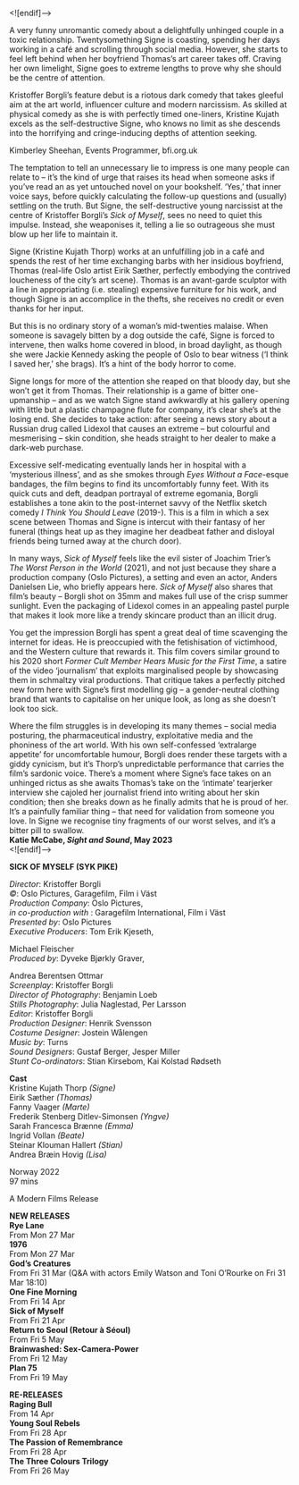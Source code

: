 <![endif]-->

A very funny unromantic comedy about a delightfully unhinged couple in a toxic relationship. Twentysomething Signe is coasting, spending her days working in a café and scrolling through social media. However, she starts to feel left behind when her boyfriend Thomas’s art career takes off. Craving her own limelight, Signe goes to extreme lengths to prove why she should be the centre of attention.

Kristoffer Borgli’s feature debut is a riotous dark comedy that takes gleeful aim at the art world, influencer culture and modern narcissism. As skilled at physical comedy as she is with perfectly timed one-liners, Kristine Kujath excels as the self-destructive Signe, who knows no limit as she descends into the horrifying and cringe-inducing depths of attention seeking.

Kimberley Sheehan, Events Programmer, bfi.org.uk

The temptation to tell an unnecessary lie to impress is one many people can relate to – it’s the kind of urge that raises its head when someone asks if you’ve read an as yet untouched novel on your bookshelf. ‘Yes,’ that inner voice says, before quickly calculating the follow-up questions and (usually) settling on the truth. But Signe, the self-destructive young narcissist at the centre of Kristoffer Borgli’s _Sick of Myself_, sees no need to quiet this impulse. Instead, she weaponises it, telling a lie so outrageous she must blow up her life to maintain it.

Signe (Kristine Kujath Thorp) works at an unfulfilling job in a café and spends the rest of her time exchanging barbs with her insidious boyfriend, Thomas (real-life Oslo artist Eirik Sæther, perfectly embodying the contrived loucheness of the city’s art scene). Thomas is an avant-garde sculptor with a line in appropriating (i.e. stealing) expensive furniture for his work, and though Signe is an accomplice in the thefts, she receives no credit or even thanks for her input.

But this is no ordinary story of a woman’s mid-twenties malaise. When someone is savagely bitten by a dog outside the café, Signe is forced to intervene, then walks home covered in blood, in broad daylight, as though she were Jackie Kennedy asking the people of Oslo to bear witness (‘I think I saved her,’ she brags). It’s a hint of the body horror to come.

Signe longs for more of the attention she reaped on that bloody day, but she won’t get it from Thomas. Their relationship is a game of bitter one-upmanship – and as we watch Signe stand awkwardly at his gallery opening with little but a plastic champagne flute for company, it’s clear she’s at the losing end. She decides to take action: after seeing a news story about a Russian drug called Lidexol that causes an extreme – but colourful and mesmerising – skin condition, she heads straight to her dealer to make a dark-web purchase.

Excessive self-medicating eventually lands her in hospital with a ‘mysterious illness’, and as she smokes through _Eyes Without a Face_-esque bandages, the film begins to find its uncomfortably funny feet. With its quick cuts and deft, deadpan portrayal of extreme egomania, Borgli establishes a tone akin to the post-internet savvy of the Netflix sketch comedy _I Think You Should Leave_ (2019-). This is a film in which a sex scene between Thomas and Signe is intercut with their fantasy of her funeral (things heat up as they imagine her deadbeat father and disloyal friends being turned away at the church door).

In many ways, _Sick of Myself_ feels like the evil sister of Joachim Trier’s  
_The Worst Person in the World_ (2021), and not just because they share a production company (Oslo Pictures), a setting and even an actor, Anders Danielsen Lie, who briefly appears here. _Sick of Myself_ also shares that film’s beauty – Borgli shot on 35mm and makes full use of the crisp summer sunlight. Even the packaging of Lidexol comes in an appealing pastel purple that makes it look more like a trendy skincare product than an illicit drug.

You get the impression Borgli has spent a great deal of time scavenging the internet for ideas. He is preoccupied with the fetishisation of victimhood, and the Western culture that rewards it. This film covers similar ground to his 2020 short _Former Cult Member Hears Music for the First Time_, a satire of the video ‘journalism’ that exploits marginalised people by showcasing them in schmaltzy viral productions. That critique takes a perfectly pitched new form here with Signe’s first modelling gig – a gender-neutral clothing brand that wants to capitalise on her unique look, as long as she doesn’t look too sick.

Where the film struggles is in developing its many themes – social media posturing, the pharmaceutical industry, exploitative media and the phoniness of the art world. With his own self-confessed ‘extralarge appetite’ for uncomfortable humour, Borgli does render these targets with a giddy cynicism, but it’s Thorp’s unpredictable performance that carries the film’s sardonic voice. There’s a moment where Signe’s face takes on an unhinged rictus as she awaits Thomas’s take on the ‘intimate’ tearjerker interview she cajoled her journalist friend into writing about her skin condition; then she breaks down as he finally admits that he is proud of her. It’s a painfully familiar thing – that need for validation from someone you love. In Signe we recognise tiny fragments of our worst selves, and it’s a bitter pill to swallow.  
**Katie McCabe, _Sight and Sound_, May 2023**
<br>
<![endif]-->

**SICK OF MYSELF (SYK PIKE)**

_Director_: Kristoffer Borgli  
_©_: Oslo Pictures, Garagefilm, Film i Väst  
_Production Company_: Oslo Pictures,  
_in co-production with_ : Garagefilm International, Film i Väst  
_Presented by_: Oslo Pictures  
_Executive Producers_: Tom Erik Kjeseth,

Michael Fleischer  
_Produced by_: Dyveke Bjørkly Graver,

Andrea Berentsen Ottmar  
_Screenplay_: Kristoffer Borgli  
_Director of Photography_: Benjamin Loeb  
_Stills Photography_: Julia Naglestad, Per Larsson  
_Editor_: Kristoffer Borgli  
_Production Designer_: Henrik Svensson  
_Costume Designer_: Jostein Wålengen  
_Music by_: Turns  
_Sound Designers_: Gustaf Berger, Jesper Miller  
_Stunt Co-ordinators_: Stian Kirsebom,
Kai Kolstad Rødseth

**Cast**  
Kristine Kujath Thorp _(Signe)_  
Eirik Sæther _(Thomas)_  
Fanny Vaager _(Marte)_  
Frederik Stenberg Ditlev-Simonsen _(Yngve)_  
Sarah Francesca Brænne _(Emma)_  
Ingrid Vollan _(Beate)_  
Steinar Klouman Hallert _(Stian)_  
Andrea Bræin Hovig _(Lisa)_  

Norway 2022  
97 mins  

A Modern Films Release  

**NEW RELEASES**  
**Rye Lane**  
From Mon 27 Mar  
**1976**  
From Mon 27 Mar  
**God’s Creatures**  
From Fri 31 Mar (Q&A with actors Emily Watson and Toni O’Rourke on Fri 31 Mar 18:10)  
**One Fine Morning**  
From Fri 14 Apr  
**Sick of Myself**  
From Fri 21 Apr  
**Return to Seoul (Retour à Séoul)**  
From Fri 5 May  
**Brainwashed: Sex-Camera-Power**  
From Fri 12 May  
**Plan 75**  
From Fri 19 May  

**RE-RELEASES**  
**Raging Bull**  
From 14 Apr  
**Young Soul Rebels**  
From Fri 28 Apr  
**The Passion of Remembrance**  
From Fri 28 Apr  
**The Three Colours Trilogy**  
From Fri 26 May  
<!--stackedit_data:
eyJoaXN0b3J5IjpbNDMwOTQyNzcwXX0=
-->